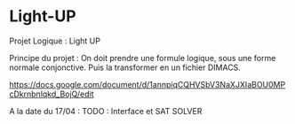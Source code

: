 # Light-UP
Projet Logique : Light UP

Principe du projet :
On doit prendre une formule logique, sous une forme normale conjonctive. Puis la transformer en un fichier DIMACS.

https://docs.google.com/document/d/1annpiqCQHVSbV3NaXJXIaBOU0MPcDkrnbnlqkd_BojQ/edit



A la date du 17/04 :
TODO : Interface et SAT SOLVER

